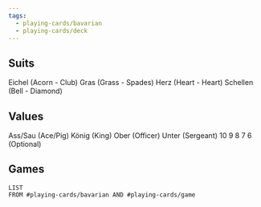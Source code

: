 ```yaml
---
tags:
  - playing-cards/bavarian
  - playing-cards/deck
---
```

## Suits
Eichel (Acorn - Club)
Gras (Grass - Spades)
Herz (Heart - Heart)
Schellen (Bell - Diamond)
## Values
Ass/Sau (Ace/Pig)
König (King)
Ober (Officer)
Unter (Sergeant)
10
9
8
7
6 (Optional)
## Games
```dataview
LIST 
FROM #playing-cards/bavarian AND #playing-cards/game  
```